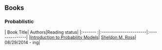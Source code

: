 Books
---

### Probablistic
| Book Title| Authors|Reading status|
|:------- :|:-----------------------|:---------------|
|[Introduction to Probability Models](./Introduction-to-Probability-Models)| [Sheldon M. Ross](http://www.ieor.berkeley.edu/People/Faculty/ross.htm)| 08/29/2014 - ing|

